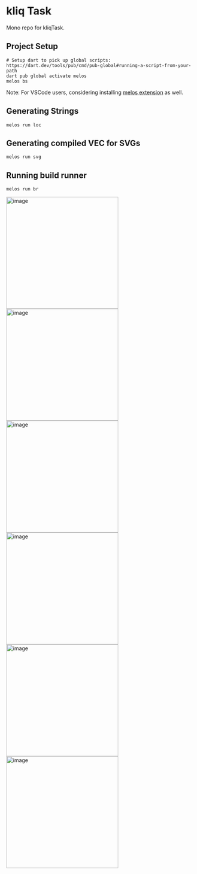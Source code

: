 # kliq Task

Mono repo for kliqTask.

## Project Setup

```shell
# Setup dart to pick up global scripts: https://dart.dev/tools/pub/cmd/pub-global#running-a-script-from-your-path
dart pub global activate melos
melos bs
```

Note: For VSCode users, considering installing [melos extension](https://marketplace.visualstudio.com/items?itemName=blaugold.melos-code) as well.

## Generating Strings

```shell
melos run loc
```

## Generating compiled VEC for SVGs

```shell
melos run svg
```

## Running build runner

```shell
melos run br
```



<img width="299" alt="image" src="https://github.com/Avishek-Subedi/Kliq--News-Api/assets/65775679/4a876658-ccb5-445e-8708-6f04ce7feb93">  <img width="299" alt="image" src="https://github.com/Avishek-Subedi/Kliq--News-Api/assets/65775679/89490ba0-dbff-4b49-974d-d6a77ab353d7">
<img width="299" alt="image" src="https://github.com/Avishek-Subedi/Kliq--News-Api/assets/65775679/b60d9f3b-e34a-4ca9-99f6-efaf75b61dbe">
<img width="299" alt="image" src="https://github.com/Avishek-Subedi/Kliq--News-Api/assets/65775679/d0edbf1c-e348-401b-902b-ffe3de27692d">
<img width="299" alt="image" src="https://github.com/Avishek-Subedi/Kliq--News-Api/assets/65775679/93477eb7-902e-4f6c-99bb-884e75a34cdc">
<img width="299" alt="image" src="https://github.com/Avishek-Subedi/Kliq--News-Api/assets/65775679/59b63797-98ed-4f32-b79d-8bf4c9e69edc">




